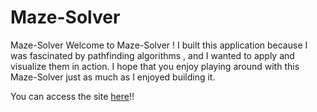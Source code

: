 # Maze-Solver
Maze-Solver
Welcome to Maze-Solver ! I built this application because I was fascinated by pathfinding algorithms , and I wanted to apply and visualize them in action. I hope that you enjoy playing around with this Maze-Solver just as much as I enjoyed building it.

You can access the site [here](https://vishal230400.github.io/Maze-Solver/)!!
